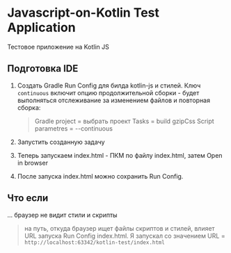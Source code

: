 # Javascript-on-Kotlin Test Application

Тестовое приложение на Kotlin JS

## Подготовка IDE

1. Создать Gradle Run Config для билда kotlin-js и стилей. Ключ `continuous` включит опцию продолжительной сборки - будет выполняться отслеживание за изменением файлов и повторная сборка:
	> Gradle project = выбрать проект
	> Tasks = build gzipCss
	> Script parametres = --continuous
	
2. Запустить созданную задачу

3. Теперь запускаем index.html - ПКМ по файлу index.html, затем Open in browser

4. После запуска index.html можно сохранить Run Config.

## Что если

... браузер не видит стили и скрипты
> на путь, откуда браузер ищет файлы скриптов и стилей, влияет URL запуска Run Config index.html. Я запускал со значением URL = `http://localhost:63342/kotlin-test/index.html`